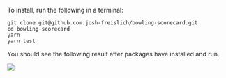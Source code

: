 To install, run the following in a terminal:
```
git clone git@github.com:josh-freislich/bowling-scorecard.git
cd bowling-scorecard
yarn
yarn test
```

You should see the following result after packages have installed and run.

<img src="https://user-images.githubusercontent.com/33207872/51231566-0fb97500-19b8-11e9-888e-94832c221854.png" />